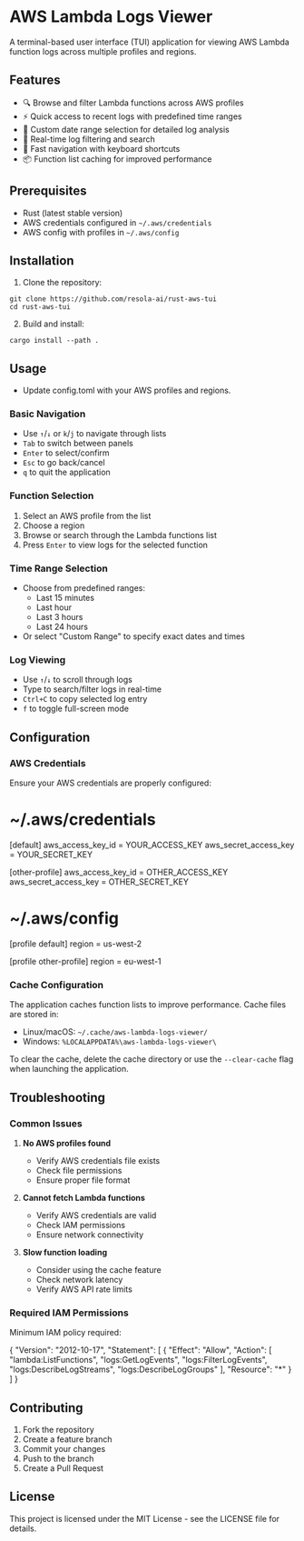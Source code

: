 # AWS Lambda Logs Viewer

A terminal-based user interface (TUI) application for viewing AWS Lambda function logs across multiple profiles and regions.

## Features

- 🔍 Browse and filter Lambda functions across AWS profiles
- ⚡ Quick access to recent logs with predefined time ranges
- 📅 Custom date range selection for detailed log analysis
- 🔎 Real-time log filtering and search
- 💨 Fast navigation with keyboard shortcuts
- 📦 Function list caching for improved performance

## Prerequisites

- Rust (latest stable version)
- AWS credentials configured in `~/.aws/credentials`
- AWS config with profiles in `~/.aws/config`

## Installation

1. Clone the repository:

```shell
git clone https://github.com/resola-ai/rust-aws-tui
cd rust-aws-tui
```

2. Build and install:

```
cargo install --path .
```

## Usage

- Update config.toml with your AWS profiles and regions.

### Basic Navigation

- Use `↑`/`↓` or `k`/`j` to navigate through lists
- `Tab` to switch between panels
- `Enter` to select/confirm
- `Esc` to go back/cancel
- `q` to quit the application

### Function Selection

1. Select an AWS profile from the list
2. Choose a region
3. Browse or search through the Lambda functions list
4. Press `Enter` to view logs for the selected function

### Time Range Selection

- Choose from predefined ranges:
  - Last 15 minutes
  - Last hour
  - Last 3 hours
  - Last 24 hours
- Or select "Custom Range" to specify exact dates and times

### Log Viewing

- Use `↑`/`↓` to scroll through logs
- Type to search/filter logs in real-time
- `Ctrl+C` to copy selected log entry
- `f` to toggle full-screen mode

## Configuration

### AWS Credentials

Ensure your AWS credentials are properly configured:

# ~/.aws/credentials
[default]
aws_access_key_id = YOUR_ACCESS_KEY
aws_secret_access_key = YOUR_SECRET_KEY

[other-profile]
aws_access_key_id = OTHER_ACCESS_KEY
aws_secret_access_key = OTHER_SECRET_KEY

# ~/.aws/config
[profile default]
region = us-west-2

[profile other-profile]
region = eu-west-1

### Cache Configuration

The application caches function lists to improve performance. Cache files are stored in:
- Linux/macOS: `~/.cache/aws-lambda-logs-viewer/`
- Windows: `%LOCALAPPDATA%\aws-lambda-logs-viewer\`

To clear the cache, delete the cache directory or use the `--clear-cache` flag when launching the application.

## Troubleshooting

### Common Issues

1. **No AWS profiles found**
   - Verify AWS credentials file exists
   - Check file permissions
   - Ensure proper file format

2. **Cannot fetch Lambda functions**
   - Verify AWS credentials are valid
   - Check IAM permissions
   - Ensure network connectivity

3. **Slow function loading**
   - Consider using the cache feature
   - Check network latency
   - Verify AWS API rate limits

### Required IAM Permissions

Minimum IAM policy required:

{
    "Version": "2012-10-17",
    "Statement": [
        {
            "Effect": "Allow",
            "Action": [
                "lambda:ListFunctions",
                "logs:GetLogEvents",
                "logs:FilterLogEvents",
                "logs:DescribeLogStreams",
                "logs:DescribeLogGroups"
            ],
            "Resource": "*"
        }
    ]
}

## Contributing

1. Fork the repository
2. Create a feature branch
3. Commit your changes
4. Push to the branch
5. Create a Pull Request

## License

This project is licensed under the MIT License - see the LICENSE file for details.
